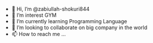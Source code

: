 - 👋 Hi, I’m @zabiullah-shokuri844
- 👀 I’m interest GYM
- 🌱 I’m currently learning Programming Language
- 💞️ I’m looking to collaborate on big company in the world
- 📫 How to reach me ...

<!---
zabiullah-shokuri844/zabiullah-shokuri844 is a ✨ special ✨ repository because its `README.md` (this file) appears on your GitHub profile.
You can click the Preview link to take a look at your changes.
--->
